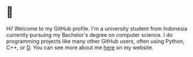 # 👀

 Hi! Welcome to my GitHub profile. I'm a university student from Indonesia currently pursuing my Bachelor's degree on computer science. I do programming projects like many other GitHub users, often using Python, C++, or [D](https://dlang.org). You can see more about me [here](https://avaxar.dev) on my website.
